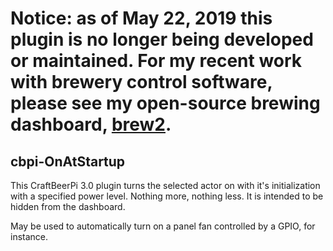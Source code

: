 # Notice: as of May 22, 2019 this plugin is no longer being developed or maintained. For my recent work with brewery control software, please see my open-source brewing dashboard, [brew2](https://github.com/jangevaare/brew2).

## cbpi-OnAtStartup
This CraftBeerPi 3.0 plugin turns the selected actor on with it's initialization with a specified power level. Nothing more, nothing less. It is intended to be hidden from the dashboard.

May be used to automatically turn on a panel fan controlled by a GPIO, for instance.
